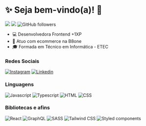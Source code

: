 # :sparkles: Seja bem-vindo(a)! :vulcan_salute:

![](https://komarev.com/ghpvc/?username=BiaCarvalhoCavalieri&color=000000)
![](https://estruyf-github.azurewebsites.net/api/VisitorHit?user=BiaCarvalhoCavalieri&countColorcountColor&countColor=%232979ff) ![GitHub followers](https://img.shields.io/github/followers/BiaCarvalhoCavalieri?label=Follow&style=social)

- :computer: Desenvolvedora Frontend +1XP
- :open_book: Atuo com ecommerce na B8one
- :mortar_board: Formada em Técnico em Informática - ETEC

### Redes Sociais
[![Instagram](https://img.shields.io/badge/Instagram-E4405F?style=flat&logo=instagram&logoColor=white)](https://www.instagram.com/bia_carvalho3003/)
[![Linkedin](https://img.shields.io/badge/LinkedIn-0077B5?style=flat&logo=linkedin)](https://www.linkedin.com/in/beatriz-carvalho-cavalieri/)

### Linguagens

![Javascript](https://img.shields.io/badge/Javascript-282C34?style=flat&logo=javascript)
![Typescript](https://img.shields.io/badge/Typescript-282C34?logo=typescript)
![HTML](https://img.shields.io/badge/HTML-282C34?logo=html5)
![CSS](https://img.shields.io/badge/CSS-282C34?logo=css3&logoColor=1572B6)

### Bibliotecas e afins

![React](https://img.shields.io/badge/React-282C34?logo=react)
![GraphQL](https://img.shields.io/badge/GraphQl-E10098?logo=graphql)
![SASS](https://img.shields.io/badge/SASS-282C34?logo=sass)
![Tailwind CSS](https://img.shields.io/badge/Tailwind%20CSS-282C34?logo=tailwind-css)
![Styled components](https://img.shields.io/badge/Styled%20components-282C34?logo=styled-components)
